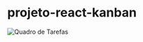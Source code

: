 # projeto-react-kanban

![Quadro de Tarefas](https://github.com/user-attachments/assets/299249f8-2eb9-4f7c-9243-c9f1039aafa9)
